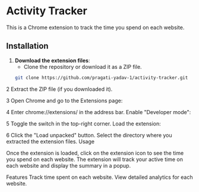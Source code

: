 # Activity Tracker

This is a Chrome extension to track the time you spend on each website.

## Installation

1. **Download the extension files**:
   - Clone the repository or download it as a ZIP file.
   ```bash
   git clone https://github.com/pragati-yadav-1/activity-tracker.git

 2  Extract the ZIP file (if you downloaded it).

3 Open Chrome and go to the Extensions page:

4 Enter chrome://extensions/ in the address bar.
Enable "Developer mode":

5 Toggle the switch in the top-right corner.
Load the extension:

6 Click the "Load unpacked" button.
Select the directory where you extracted the extension files.
Usage

Once the extension is loaded, click on the extension icon to see the time you spend on each website.
The extension will track your active time on each website and display the summary in a popup.

Features
Track time spent on each website.
View detailed analytics for each website.
